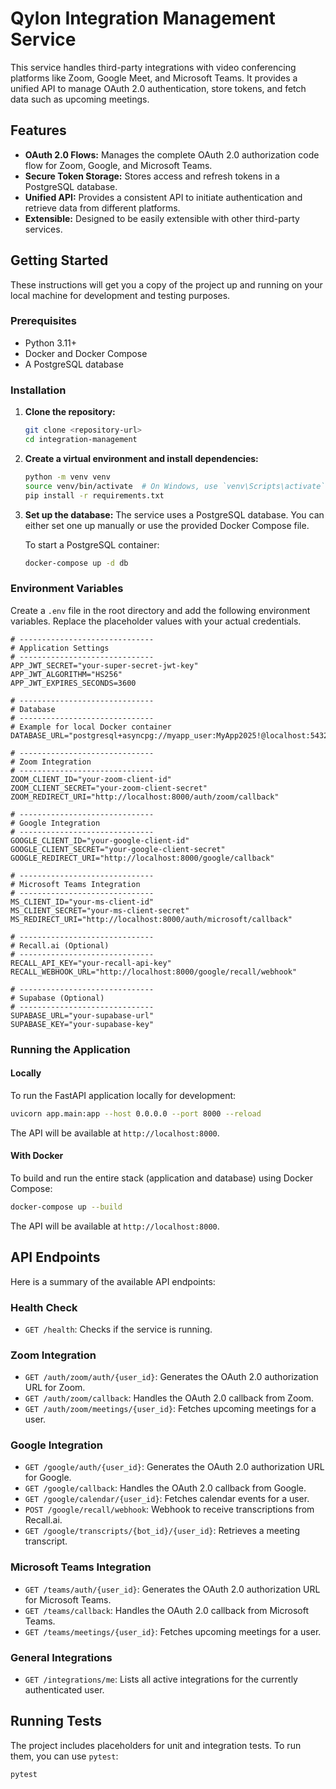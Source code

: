 # Qylon Integration Management Service

This service handles third-party integrations with video conferencing platforms like Zoom, Google Meet, and Microsoft Teams. It provides a unified API to manage OAuth 2.0 authentication, store tokens, and fetch data such as upcoming meetings.

## Features

- **OAuth 2.0 Flows:** Manages the complete OAuth 2.0 authorization code flow for Zoom, Google, and Microsoft Teams.
- **Secure Token Storage:** Stores access and refresh tokens in a PostgreSQL database.
- **Unified API:** Provides a consistent API to initiate authentication and retrieve data from different platforms.
- **Extensible:** Designed to be easily extensible with other third-party services.

## Getting Started

These instructions will get you a copy of the project up and running on your local machine for development and testing purposes.

### Prerequisites

- Python 3.11+
- Docker and Docker Compose
- A PostgreSQL database

### Installation

1.  **Clone the repository:**
    ```bash
    git clone <repository-url>
    cd integration-management
    ```

2.  **Create a virtual environment and install dependencies:**
    ```bash
    python -m venv venv
    source venv/bin/activate  # On Windows, use `venv\Scripts\activate`
    pip install -r requirements.txt
    ```

3.  **Set up the database:**
    The service uses a PostgreSQL database. You can either set one up manually or use the provided Docker Compose file.

    To start a PostgreSQL container:
    ```bash
    docker-compose up -d db
    ```

### Environment Variables

Create a `.env` file in the root directory and add the following environment variables. Replace the placeholder values with your actual credentials.

```env
# ------------------------------
# Application Settings
# ------------------------------
APP_JWT_SECRET="your-super-secret-jwt-key"
APP_JWT_ALGORITHM="HS256"
APP_JWT_EXPIRES_SECONDS=3600

# ------------------------------
# Database
# ------------------------------
# Example for local Docker container
DATABASE_URL="postgresql+asyncpg://myapp_user:MyApp2025!@localhost:5432/myapp_db"

# ------------------------------
# Zoom Integration
# ------------------------------
ZOOM_CLIENT_ID="your-zoom-client-id"
ZOOM_CLIENT_SECRET="your-zoom-client-secret"
ZOOM_REDIRECT_URI="http://localhost:8000/auth/zoom/callback"

# ------------------------------
# Google Integration
# ------------------------------
GOOGLE_CLIENT_ID="your-google-client-id"
GOOGLE_CLIENT_SECRET="your-google-client-secret"
GOOGLE_REDIRECT_URI="http://localhost:8000/google/callback"

# ------------------------------
# Microsoft Teams Integration
# ------------------------------
MS_CLIENT_ID="your-ms-client-id"
MS_CLIENT_SECRET="your-ms-client-secret"
MS_REDIRECT_URI="http://localhost:8000/auth/microsoft/callback"

# ------------------------------
# Recall.ai (Optional)
# ------------------------------
RECALL_API_KEY="your-recall-api-key"
RECALL_WEBHOOK_URL="http://localhost:8000/google/recall/webhook"

# ------------------------------
# Supabase (Optional)
# ------------------------------
SUPABASE_URL="your-supabase-url"
SUPABASE_KEY="your-supabase-key"
```

### Running the Application

#### Locally

To run the FastAPI application locally for development:

```bash
uvicorn app.main:app --host 0.0.0.0 --port 8000 --reload
```

The API will be available at `http://localhost:8000`.

#### With Docker

To build and run the entire stack (application and database) using Docker Compose:

```bash
docker-compose up --build
```

The API will be available at `http://localhost:8000`.

## API Endpoints

Here is a summary of the available API endpoints:

### Health Check

-   `GET /health`: Checks if the service is running.

### Zoom Integration

-   `GET /auth/zoom/auth/{user_id}`: Generates the OAuth 2.0 authorization URL for Zoom.
-   `GET /auth/zoom/callback`: Handles the OAuth 2.0 callback from Zoom.
-   `GET /auth/zoom/meetings/{user_id}`: Fetches upcoming meetings for a user.

### Google Integration

-   `GET /google/auth/{user_id}`: Generates the OAuth 2.0 authorization URL for Google.
-   `GET /google/callback`: Handles the OAuth 2.0 callback from Google.
-   `GET /google/calendar/{user_id}`: Fetches calendar events for a user.
-   `POST /google/recall/webhook`: Webhook to receive transcriptions from Recall.ai.
-   `GET /google/transcripts/{bot_id}/{user_id}`: Retrieves a meeting transcript.

### Microsoft Teams Integration

-   `GET /teams/auth/{user_id}`: Generates the OAuth 2.0 authorization URL for Microsoft Teams.
-   `GET /teams/callback`: Handles the OAuth 2.0 callback from Microsoft Teams.
-   `GET /teams/meetings/{user_id}`: Fetches upcoming meetings for a user.

### General Integrations

-   `GET /integrations/me`: Lists all active integrations for the currently authenticated user.

## Running Tests

The project includes placeholders for unit and integration tests. To run them, you can use `pytest`:

```bash
pytest
```
